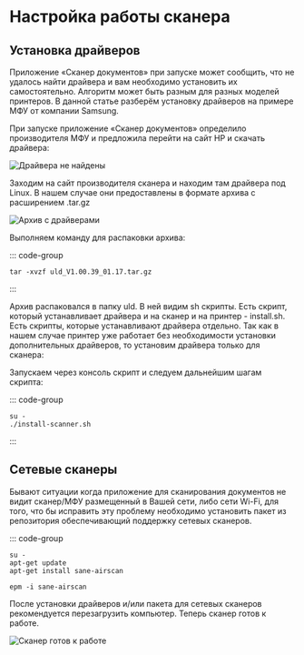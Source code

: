 # Настройка работы сканера

## Установка драйверов

Приложение «Сканер документов» при запуске может сообщить, что не удалось найти драйвера и вам необходимо установить
их самостоятельно. Алгоритм может быть разным для разных моделей принтеров. В данной статье разберём установку
драйверов на примере МФУ от компании Samsung.

При запуске приложение «Сканер документов» определило производителя МФУ и предложила перейти на сайт HP и скачать драйвера:

![Драйвера не найдены](/scanner/screen_1.jpg)

Заходим на сайт производителя сканера и находим там драйвера под Linux. В нашем случае они предоставлены в формате
архива с расширением .tar.gz

![Архив с драйверами](/scanner/screen_2.jpg)


Выполняем команду для распаковки архива:

::: code-group

```shell
tar -xvzf uld_V1.00.39_01.17.tar.gz
```

:::

Архив распаковался в папку uld. В ней видим sh скрипты. Есть скрипт, который устанавливает драйвера и на сканер и на
принтер - install.sh. Есть скрипты, которые устанавливают драйвера отдельно. Так как в нашем случае принтер уже работает
без необходимости установки дополнительных драйверов, то установим драйвера только для сканера:

Запускаем через консоль скрипт и следуем дальнейшим шагам скрипта:

::: code-group

```shell
su -
./install-scanner.sh
```

:::


## Сетевые сканеры

Бывают ситуации когда приложение для сканирования документов не видит сканер/МФУ размещенный в Вашей сети, либо сети Wi-Fi, для того, что бы исправить эту проблему необходимо установить пакет из репозитория обеспечивающий поддержку сетевых сканеров.

::: code-group

```shell[apt-get]
su -
apt-get update
apt-get install sane-airscan
```

```shell[epm]
epm -i sane-airscan
```


После установки драйверов и/или пакета для сетевых сканеров рекомендуется перезагрузить компьютер. Теперь сканер готов к работе.

![Сканер готов к работе](/scanner/screen_3.png)

